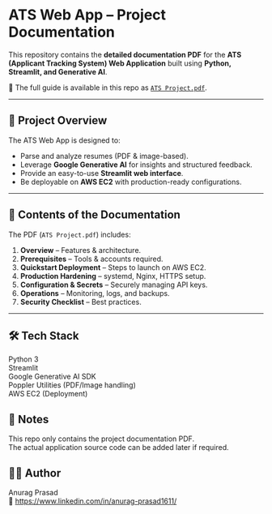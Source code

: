 # ATS Web App – Project Documentation

This repository contains the **detailed documentation PDF** for the **ATS (Applicant Tracking System) Web Application** built using **Python, Streamlit, and Generative AI**.  

📄 The full guide is available in this repo as [`ATS Project.pdf`](./ATS%20Project.pdf).  

---

## 📘 Project Overview
The ATS Web App is designed to:
- Parse and analyze resumes (PDF & image-based).
- Leverage **Google Generative AI** for insights and structured feedback.
- Provide an easy-to-use **Streamlit web interface**.
- Be deployable on **AWS EC2** with production-ready configurations.

---

## 📂 Contents of the Documentation
The PDF (`ATS Project.pdf`) includes:

1. **Overview** – Features & architecture.  
2. **Prerequisites** – Tools & accounts required.  
3. **Quickstart Deployment** – Steps to launch on AWS EC2.  
4. **Production Hardening** – systemd, Nginx, HTTPS setup.  
5. **Configuration & Secrets** – Securely managing API keys.  
6. **Operations** – Monitoring, logs, and backups.  
7. **Security Checklist** – Best practices.

---

## 🛠 Tech Stack
Python 3  
Streamlit  
Google Generative AI SDK  
Poppler Utilities (PDF/Image handling)  
AWS EC2 (Deployment)  

## 📌 Notes
This repo only contains the project documentation PDF.  
The actual application source code can be added later if required.  

## 👨‍💻 Author
Anurag Prasad  
🔗 https://www.linkedin.com/in/anurag-prasad1611/ 
